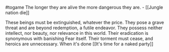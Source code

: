 #togame 
The longer they are alive the more dangerous they are. - [[Jungle nation die]]

These beings must be extinguished, whatever the price. They pose a grave threat and are beyond redemption, a futile endeavor. They possess neither intellect, nor beauty, nor relevance in this world. Their eradication is synonymous with banishing Fear itself. Their torment must cease, and heroics are unnecessary.
When it's done
	[[It's time for a naked party]]